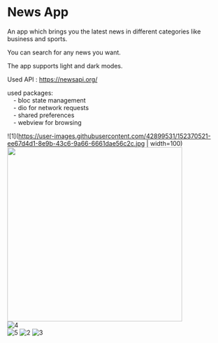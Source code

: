 # News App

An app which brings you the latest news in different categories like business and sports.

You can search for any news you want.

The app supports light and dark modes.

Used API : https://newsapi.org/

used packages:  
&emsp;- bloc state management  
&emsp;- dio for network requests  
&emsp;- shared preferences  
&emsp;- webview for browsing  

![1](https://user-images.githubusercontent.com/42899531/152370521-ee67d4d1-8e9b-43c6-9a66-6661dae56c2c.jpg | width=100)  
<img src="https://user-images.githubusercontent.com/42899531/152370521-ee67d4d1-8e9b-43c6-9a66-6661dae56c2c.jpg" width="400" height="400" />  
![4](https://user-images.githubusercontent.com/42899531/152370567-50345e44-0a1a-4b56-ac59-6d7027fcefef.jpg)  
![5](https://user-images.githubusercontent.com/42899531/152370622-93c2bdc6-fc65-4cda-b0a1-dc2c4aa69d3d.jpg)
![2](https://user-images.githubusercontent.com/42899531/152370653-b8e5d107-41fc-4da2-8905-64a23c52c053.jpg)
![3](https://user-images.githubusercontent.com/42899531/152370679-e26097c0-8c18-47ad-9bf0-60f57544b4ab.jpg)
